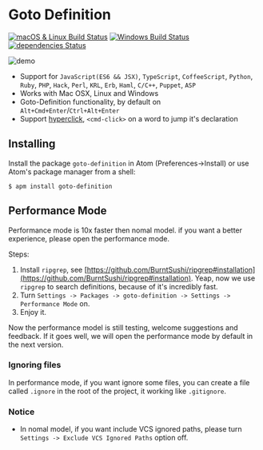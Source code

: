# Goto Definition

[![macOS & Linux Build Status](https://travis-ci.org/faceair/atom-goto-definition.svg?branch=master)](https://travis-ci.org/faceair/atom-goto-definition)
[![Windows Build Status](https://ci.appveyor.com/api/projects/status/q8lttuxttxf69xs4?svg=true)](https://ci.appveyor.com/project/faceair/atom-goto-definition)
[![dependencies Status](https://david-dm.org/faceair/atom-goto-definition/status.svg)](https://david-dm.org/faceair/atom-goto-definition)

![demo](http://ww1.sinaimg.cn/large/71ef46c1ly1fdt8wgbaiqg20zi0j8hdu.gif)

* Support for `JavaScript(ES6 && JSX)`, `TypeScript`, `CoffeeScript`, `Python`, `Ruby`, `PHP`, `Hack`, `Perl`, `KRL`, `Erb`, `Haml`, `C/C++`, `Puppet`, `ASP`
* Works with Mac OSX, Linux and Windows
* Goto-Definition functionality, by default on `Alt+Cmd+Enter`/`Ctrl+Alt+Enter`
* Support [hyperclick](https://atom.io/packages/hyperclick), `<cmd-click>` on a word to jump it's declaration

## Installing
Install the package ```goto-definition``` in Atom (Preferences->Install) or use Atom's package manager from a shell:  
```
$ apm install goto-definition
```

## Performance Mode

Performance mode is 10x faster then nomal model. if you want a better experience, please open the performance mode.

Steps:

1. Install `ripgrep`, see [https://github.com/BurntSushi/ripgrep#installation](https://github.com/BurntSushi/ripgrep#installation). Yeap, now we use `ripgrep` to search definitions, because of it's incredibly fast.
2. Turn `Settings -> Packages -> goto-definition -> Settings -> Performance Mode` on.
3. Enjoy it.

Now the performance model is still testing, welcome suggestions and feedback. If it goes well, we will open the performance mode by default in the next version.

### Ignoring files

In performance mode, if you want ignore some files, you can create a file called `.ignore` in the root of the project, it working like `.gitignore`.

### Notice

* In nomal model, if you want include VCS ignored paths, please turn `Settings -> Exclude VCS Ignored Paths` option off.
